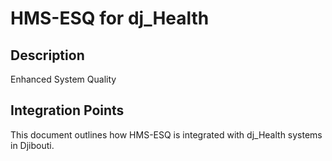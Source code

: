 # HMS-ESQ for dj_Health

## Description

Enhanced System Quality

## Integration Points

This document outlines how HMS-ESQ is integrated with dj_Health systems in Djibouti.
